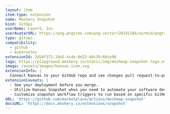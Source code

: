 ```yaml
---
layout: item
item-type: extension
name: Meshery Snapshot
kind: GitOps
userName: Layer5, Inc.
userAvatarURL: https://png.pngtree.com/png-vector/20191104/ourmid/pngtree-businessman-avatar-cartoon-style-png-image_1953664.jpg
type: gitops
compatibility: 
  - github
  - kubernetes
extensionId: 2d54f372-10e5-4c4e-8d23-b9c35c68ce98
logo: https://playground.meshery.io/static/img/meshmap-snapshot-logo.svg
image: /assets/images/kanvas-icon.svg
extensionInfo: |
  Connect Kanvas to your GitHub repo and see changes pull request-to-pull request. Get snapshots of your infrastructure directly in your PRs.
extensionCaveats: |
  - See your deployment before you merge.
  - Utilize Kanvas Snapshot when you need to automate your software development process using GitHub Actions.
  - Customize snapshot workflow triggers to run based on specific GitHub activities, such as creating a pull request, pushing code, or releasing a new version.
URL: 'https://github.com/marketplace/actions/meshmap-snapshot'
docsURL: 'https://docs.meshery.io/extensions/snapshot'
---
```


